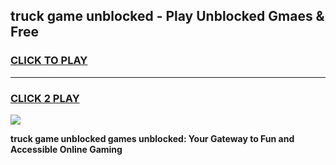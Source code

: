 
## truck game unblocked - Play Unblocked Gmaes & Free
<h3>
<a href="https://news.freeplayer.one?title=truck_game_unblocked&ref=23F">CLICK TO PLAY</a></h3>
<hr>

<h3>
<a href="https://news.freeplayer.one?title=truck_game_unblocked&ref=23F">CLICK 2 PLAY</a>
  
</h3>

<a href="https://news.freeplayer.one?title=truck_game_unblocked&ref=23F/"><img src="https://clearcache.store/games.png"></a>


**truck game unblocked games unblocked: Your Gateway to Fun and Accessible Online Gaming**
